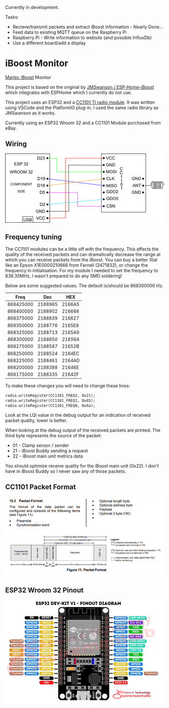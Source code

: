 Currently in development. 

Tasks:
- Recieve/transmit packets and extract iBoost information - Nearly Done...
- Feed data to existing MQTT queue on the Raspberry Pi
- Raspberry Pi - Write information to website (and possible InfluxDb)
- Use a different board/add a display

# iBoost Monitor

[Marlec iBoost](https://www.marlec.co.uk/product/solar-iboost/) Monitor 

This project is based on the original by [JMSwanson / ESP-Home-iBoost](https://github.com/JNSwanson/ESP-Home-iBoost) which integrates with ESPHome which I currently do not use.

This project uses an ESP32 and a [CC1101 TI radio module](https://www.ti.com/lit/ds/symlink/cc1100.pdf).  It was written using 
VSCode and the PlatformIO plug-in. I used the same radio library as JMSwanson as it works.

Currently using an ESP32 Wroom 32 and a CC1101 Module purchased from eBay.

## Wiring 

![Wiring](./images/iBoostMonitor.png)

## Frequency tuning

The CC1101 modules can be a little off with the frequency.  This affects the quality of the received packets and can dramatically decrease the range at which you can receive packets from the iBoost.
You can buy a better Xtal like an Epson X1E0000210666 from Farnell (2471832), or change the frequency in initialisation. For my module I needed to set the frequency to 838.35MHz, I wasn't prepared to do any SMD soldering!

Below are some suggested values.  The default is/should be 868300000 Hz.

|    Freq   | Dec     | HEX    |
|:---------:|---------|--------|
| 868425000 | 2188965 | 2166A5 |
| 868400000 | 2188902 | 216666 |
| 868375000 | 2188839 | 216627 |
| 868350000 | 2188776 | 2165E8 |
| 868325000 | 2188713 | 2165A9 |
| *868300000* | *2188650* | *21656A* |
| 868275000 | 2188587 | 21652B |
| 868250000 | 2188524 | 2164EC |
| 868225000 | 2188461 | 2164AD |
| 868200000 | 2188398 | 21646E |
| 868175000 | 2188335 | 21642F |


To make these changes you will need to change these lines:
```
radio.writeRegister(CC1101_FREQ2, 0x21);
radio.writeRegister(CC1101_FREQ1, 0x65);
radio.writeRegister(CC1101_FREQ0, 0x6a);
```

Look at the LQI value in the debug output for an indication of received packet quality, lower is better.  

When looking at the debug output of the received packets are printed. The third byte represents the source of the packet:
- 01 - Clamp sensor / sender
- 21 - iBoost Buddy sending a request
- 22 - iBoost main unit metrics data

You should optimize receive quality for the iBoost main unit (0x22). I don't have in iBoost Buddy so I never saw any of those packets.

## CC1101 Packet Format

![C1101 Packet Format](./images/cc1101-packet-format.png)

## ESP32 Wroom 32 Pinout

![ESP32 Wroom 32](./images/ESP32-pinout-30pins.png)